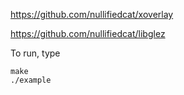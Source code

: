 https://github.com/nullifiedcat/xoverlay

https://github.com/nullifiedcat/libglez

To run, type

```
make
./example
```